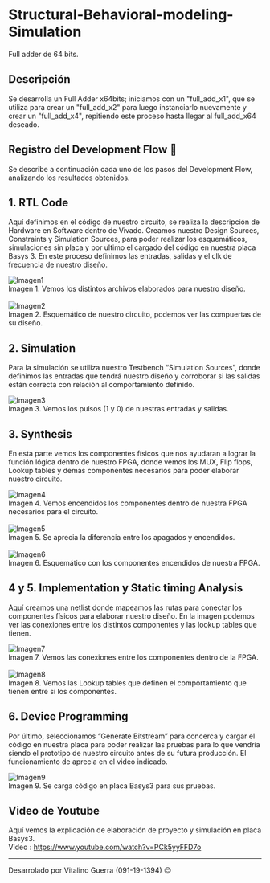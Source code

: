 # Structural-Behavioral-modeling-Simulation

Full adder de 64 bits.

## Descripción
Se desarrolla un Full Adder x64bits; iniciamos con un "full_add_x1", que se utiliza para crear un "full_add_x2" para luego instanciarlo nuevamente y crear un "full_add_x4", repitiendo este proceso hasta llegar al full_add_x64 deseado.

## Registro del Development Flow 🚀
Se describe a continuación cada uno de los pasos del Development Flow, analizando los resultados obtenidos.<br>

## 1. RTL Code 
Aquí definimos en el código de nuestro circuito, se realiza la descripción de Hardware en Software dentro de Vivado. Creamos nuestro Design Sources, Constraints y Simulation Sources, para poder realizar los esquemáticos, simulaciones sin placa y por ultimo el cargado del código en nuestra placa Basys 3. En este proceso definimos las entradas, salidas y el clk de frecuencia de nuestro diseño.<br>

![Imagen1](https://github.com/Vita224/FSM-SystemVerilog/assets/53021236/7c87d28c-e5a8-4fa1-808e-80f7eda4e059) <br>
Imagen 1. Vemos los distintos archivos elaborados para nuestro diseño. <br><br>
![Imagen2](https://github.com/Vita224/FSM-SystemVerilog/assets/53021236/483fa536-9402-4dcf-b9b2-191548e6c310)  <br>
Imagen 2. Esquemático de nuestro circuito, podemos ver las compuertas de su diseño.   <br>

## 2. Simulation
Para la simulación se utiliza nuestro Testbench “Simulation Sources”, donde definimos las entradas que tendrá nuestro diseño y corroborar si las salidas están correcta con relación al comportamiento definido. <br>

![Imagen3](https://github.com/Vita224/FSM-SystemVerilog/assets/53021236/b0950a8c-90ed-4b5e-9187-66694e24c9c5)  <br>
Imagen 3. Vemos los pulsos (1 y 0) de nuestras entradas y salidas. <br>

## 3. Synthesis
En esta parte vemos los componentes físicos que nos ayudaran a lograr la función lógica dentro de nuestro FPGA, donde vemos los MUX, Flip flops, Lookup tables y demás componentes necesarios para poder elaborar nuestro circuito. <br>

![Imagen4](https://github.com/Vita224/FSM-SystemVerilog/assets/53021236/11aafeec-7767-47d0-98c0-588cf17e33e5) <br>
Imagen 4. Vemos encendidos los componentes dentro de nuestra FPGA necesarios para el circuito. <br><br>
![Imagen5](https://github.com/Vita224/FSM-SystemVerilog/assets/53021236/d94bdde6-1688-4fad-8b6e-c75b933127d9) <br>
Imagen 5. Se aprecia la diferencia entre los apagados y encendidos. <br><br>
![Imagen6](https://github.com/Vita224/FSM-SystemVerilog/assets/53021236/0a80f469-b667-4840-bdc7-641c0c0215f7) <br>
Imagen 6. Esquemático con los componentes encendidos de nuestra FPGA. <br>

## 4 y 5.	Implementation y Static timing Analysis
Aquí creamos una netlist donde mapeamos las rutas para conectar los componentes físicos para elaborar nuestro diseño. En la imagen podemos ver las conexiones entre los distintos componentes y las lookup tables que tienen. <br>

![Imagen7](https://github.com/Vita224/FSM-SystemVerilog/assets/53021236/bcde87ea-aa82-4d01-9cab-c5d0766e172e) <br>
Imagen 7. Vemos las conexiones entre los componentes dentro de la FPGA. <br><br>
![Imagen8](https://github.com/Vita224/FSM-SystemVerilog/assets/53021236/db2589c7-bdb0-4277-853b-9757abece525) <br>
Imagen 8. Vemos las Lookup tables que definen el comportamiento que tienen entre si los componentes. <br>

## 6. Device Programming 
Por último, seleccionamos “Generate Bitstream” para concerca y cargar el código en nuestra placa para poder realizar las pruebas para lo que vendría siendo el prototipo de nuestro circuito antes de su futura producción. El funcionamiento de aprecia en el video indicado. <br>

![Imagen9](https://github.com/Vita224/FSM-SystemVerilog/assets/53021236/9d73491b-be42-459c-92f6-60f3a8c708f8) <br>
Imagen 9. Se carga código en placa Basys3 para sus pruebas.<br>

## Video de Youtube
Aquí vemos la explicación de elaboración de proyecto y simulación en placa Basys3.<br>
Video : https://www.youtube.com/watch?v=PCk5yyFFD7o<br>

---
Desarrolado por Vitalino Guerra (091-19-1394) 😊



